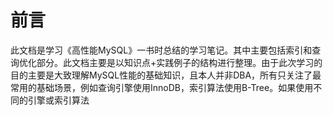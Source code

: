 # 前言

此文档是学习《高性能MySQL》一书时总结的学习笔记。其中主要包括索引和查询优化部分。此文档主要是以知识点+实践例子的结构进行整理。由于此次学习的目的主要是大致理解MySQL性能的基础知识，且本人并非DBA，所有只关注了最常用的基础场景，例如查询引擎使用InnoDB，索引算法使用B-Tree。如果使用不同的引擎或索引算法

